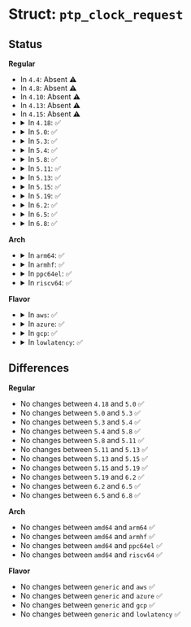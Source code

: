 # Struct: <code>ptp_clock_request</code>

## Status
<b>Regular</b>
<ul>
<li>
In <code>4.4</code>: Absent ⚠️
</li>
<li>
In <code>4.8</code>: Absent ⚠️
</li>
<li>
In <code>4.10</code>: Absent ⚠️
</li>
<li>
In <code>4.13</code>: Absent ⚠️
</li>
<li>
In <code>4.15</code>: Absent ⚠️
</li>
<li>
<details>
<summary>In <code>4.18</code>: ✅</summary>

```c
struct ptp_clock_request {
    enum (anon) type;
    struct ptp_extts_request extts;
    struct ptp_perout_request perout;
};
```
</details>
</li>
<li>
<details>
<summary>In <code>5.0</code>: ✅</summary>

```c
struct ptp_clock_request {
    enum (anon) type;
    struct ptp_extts_request extts;
    struct ptp_perout_request perout;
};
```
</details>
</li>
<li>
<details>
<summary>In <code>5.3</code>: ✅</summary>

```c
struct ptp_clock_request {
    enum (anon) type;
    struct ptp_extts_request extts;
    struct ptp_perout_request perout;
};
```
</details>
</li>
<li>
<details>
<summary>In <code>5.4</code>: ✅</summary>

```c
struct ptp_clock_request {
    enum (anon) type;
    struct ptp_extts_request extts;
    struct ptp_perout_request perout;
};
```
</details>
</li>
<li>
<details>
<summary>In <code>5.8</code>: ✅</summary>

```c
struct ptp_clock_request {
    enum (anon) type;
    struct ptp_extts_request extts;
    struct ptp_perout_request perout;
};
```
</details>
</li>
<li>
<details>
<summary>In <code>5.11</code>: ✅</summary>

```c
struct ptp_clock_request {
    enum (anon) type;
    struct ptp_extts_request extts;
    struct ptp_perout_request perout;
};
```
</details>
</li>
<li>
<details>
<summary>In <code>5.13</code>: ✅</summary>

```c
struct ptp_clock_request {
    enum (anon) type;
    struct ptp_extts_request extts;
    struct ptp_perout_request perout;
};
```
</details>
</li>
<li>
<details>
<summary>In <code>5.15</code>: ✅</summary>

```c
struct ptp_clock_request {
    enum (anon) type;
    struct ptp_extts_request extts;
    struct ptp_perout_request perout;
};
```
</details>
</li>
<li>
<details>
<summary>In <code>5.19</code>: ✅</summary>

```c
struct ptp_clock_request {
    enum (anon) type;
    struct ptp_extts_request extts;
    struct ptp_perout_request perout;
};
```
</details>
</li>
<li>
<details>
<summary>In <code>6.2</code>: ✅</summary>

```c
struct ptp_clock_request {
    enum (anon) type;
    struct ptp_extts_request extts;
    struct ptp_perout_request perout;
};
```
</details>
</li>
<li>
<details>
<summary>In <code>6.5</code>: ✅</summary>

```c
struct ptp_clock_request {
    enum (anon) type;
    struct ptp_extts_request extts;
    struct ptp_perout_request perout;
};
```
</details>
</li>
<li>
<details>
<summary>In <code>6.8</code>: ✅</summary>

```c
struct ptp_clock_request {
    enum (anon) type;
    struct ptp_extts_request extts;
    struct ptp_perout_request perout;
};
```
</details>
</li>
</ul>
<b>Arch</b>
<ul>
<li>
<details>
<summary>In <code>arm64</code>: ✅</summary>

```c
struct ptp_clock_request {
    enum (anon) type;
    struct ptp_extts_request extts;
    struct ptp_perout_request perout;
};
```
</details>
</li>
<li>
<details>
<summary>In <code>armhf</code>: ✅</summary>

```c
struct ptp_clock_request {
    enum (anon) type;
    struct ptp_extts_request extts;
    struct ptp_perout_request perout;
};
```
</details>
</li>
<li>
<details>
<summary>In <code>ppc64el</code>: ✅</summary>

```c
struct ptp_clock_request {
    enum (anon) type;
    struct ptp_extts_request extts;
    struct ptp_perout_request perout;
};
```
</details>
</li>
<li>
<details>
<summary>In <code>riscv64</code>: ✅</summary>

```c
struct ptp_clock_request {
    enum (anon) type;
    struct ptp_extts_request extts;
    struct ptp_perout_request perout;
};
```
</details>
</li>
</ul>
<b>Flavor</b>
<ul>
<li>
<details>
<summary>In <code>aws</code>: ✅</summary>

```c
struct ptp_clock_request {
    enum (anon) type;
    struct ptp_extts_request extts;
    struct ptp_perout_request perout;
};
```
</details>
</li>
<li>
<details>
<summary>In <code>azure</code>: ✅</summary>

```c
struct ptp_clock_request {
    enum (anon) type;
    struct ptp_extts_request extts;
    struct ptp_perout_request perout;
};
```
</details>
</li>
<li>
<details>
<summary>In <code>gcp</code>: ✅</summary>

```c
struct ptp_clock_request {
    enum (anon) type;
    struct ptp_extts_request extts;
    struct ptp_perout_request perout;
};
```
</details>
</li>
<li>
<details>
<summary>In <code>lowlatency</code>: ✅</summary>

```c
struct ptp_clock_request {
    enum (anon) type;
    struct ptp_extts_request extts;
    struct ptp_perout_request perout;
};
```
</details>
</li>
</ul>

## Differences
<b>Regular</b>
<ul>
<li>
No changes between <code>4.18</code> and <code>5.0</code> ✅
</li>
<li>
No changes between <code>5.0</code> and <code>5.3</code> ✅
</li>
<li>
No changes between <code>5.3</code> and <code>5.4</code> ✅
</li>
<li>
No changes between <code>5.4</code> and <code>5.8</code> ✅
</li>
<li>
No changes between <code>5.8</code> and <code>5.11</code> ✅
</li>
<li>
No changes between <code>5.11</code> and <code>5.13</code> ✅
</li>
<li>
No changes between <code>5.13</code> and <code>5.15</code> ✅
</li>
<li>
No changes between <code>5.15</code> and <code>5.19</code> ✅
</li>
<li>
No changes between <code>5.19</code> and <code>6.2</code> ✅
</li>
<li>
No changes between <code>6.2</code> and <code>6.5</code> ✅
</li>
<li>
No changes between <code>6.5</code> and <code>6.8</code> ✅
</li>
</ul>
<b>Arch</b>
<ul>
<li>
No changes between <code>amd64</code> and <code>arm64</code> ✅
</li>
<li>
No changes between <code>amd64</code> and <code>armhf</code> ✅
</li>
<li>
No changes between <code>amd64</code> and <code>ppc64el</code> ✅
</li>
<li>
No changes between <code>amd64</code> and <code>riscv64</code> ✅
</li>
</ul>
<b>Flavor</b>
<ul>
<li>
No changes between <code>generic</code> and <code>aws</code> ✅
</li>
<li>
No changes between <code>generic</code> and <code>azure</code> ✅
</li>
<li>
No changes between <code>generic</code> and <code>gcp</code> ✅
</li>
<li>
No changes between <code>generic</code> and <code>lowlatency</code> ✅
</li>
</ul>
